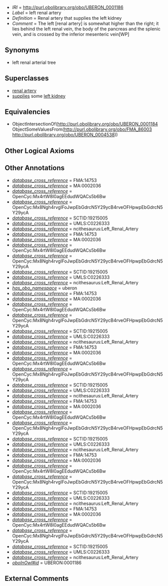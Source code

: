  * *IRI* = http://purl.obolibrary.org/obo/UBERON_0001186
 * *Label* = left renal artery
 * *Definition* = Renal artery that supplies the left kidney
 * *Comment* = The left [renal artery] is somewhat higher than the right; it lies behind the left renal vein, the body of the pancreas and the splenic vein, and is crossed by the inferior mesenteric vein[WP]

## Synonyms

 * left renal arterial tree

## Superclasses

 * [renal artery](../../UBERON/84/UBERON_0001184.md)
 * [supplies](../../FMA/03/FMA_86003.md) some [left kidney](../../UBERON/38/UBERON_0004538.md)

## Equivalencies

 * ObjectIntersectionOf(<http://purl.obolibrary.org/obo/UBERON_0001184> ObjectSomeValuesFrom(<http://purl.obolibrary.org/obo/FMA_86003> <http://purl.obolibrary.org/obo/UBERON_0004538>))

## Other Logical Axioms


## Other Annotations

 * *[database_cross_reference](../../ef/oboInOwl#hasDbXref.md)* = FMA:14753
 * *[database_cross_reference](../../ef/oboInOwl#hasDbXref.md)* = MA:0002036
 * *[database_cross_reference](../../ef/oboInOwl#hasDbXref.md)* = OpenCyc:Mx4rtW8I0agEEdudWQACs5b6Bw
 * *[database_cross_reference](../../ef/oboInOwl#hasDbXref.md)* = OpenCyc:Mx8Ngh4rvgIFoJwpEbGdrcN5Y29ycB4rveOFHpwpEbGdrcN5Y29ycA
 * *[database_cross_reference](../../ef/oboInOwl#hasDbXref.md)* = SCTID:19215005
 * *[database_cross_reference](../../ef/oboInOwl#hasDbXref.md)* = UMLS:C0226333
 * *[database_cross_reference](../../ef/oboInOwl#hasDbXref.md)* = ncithesaurus:Left_Renal_Artery
 * *[database_cross_reference](../../ef/oboInOwl#hasDbXref.md)* = FMA:14753
 * *[database_cross_reference](../../ef/oboInOwl#hasDbXref.md)* = MA:0002036
 * *[database_cross_reference](../../ef/oboInOwl#hasDbXref.md)* = OpenCyc:Mx4rtW8I0agEEdudWQACs5b6Bw
 * *[database_cross_reference](../../ef/oboInOwl#hasDbXref.md)* = OpenCyc:Mx8Ngh4rvgIFoJwpEbGdrcN5Y29ycB4rveOFHpwpEbGdrcN5Y29ycA
 * *[database_cross_reference](../../ef/oboInOwl#hasDbXref.md)* = SCTID:19215005
 * *[database_cross_reference](../../ef/oboInOwl#hasDbXref.md)* = UMLS:C0226333
 * *[database_cross_reference](../../ef/oboInOwl#hasDbXref.md)* = ncithesaurus:Left_Renal_Artery
 * *[has_obo_namespace](../../ce/oboInOwl#hasOBONamespace.md)* = uberon
 * *[database_cross_reference](../../ef/oboInOwl#hasDbXref.md)* = FMA:14753
 * *[database_cross_reference](../../ef/oboInOwl#hasDbXref.md)* = MA:0002036
 * *[database_cross_reference](../../ef/oboInOwl#hasDbXref.md)* = OpenCyc:Mx4rtW8I0agEEdudWQACs5b6Bw
 * *[database_cross_reference](../../ef/oboInOwl#hasDbXref.md)* = OpenCyc:Mx8Ngh4rvgIFoJwpEbGdrcN5Y29ycB4rveOFHpwpEbGdrcN5Y29ycA
 * *[database_cross_reference](../../ef/oboInOwl#hasDbXref.md)* = SCTID:19215005
 * *[database_cross_reference](../../ef/oboInOwl#hasDbXref.md)* = UMLS:C0226333
 * *[database_cross_reference](../../ef/oboInOwl#hasDbXref.md)* = ncithesaurus:Left_Renal_Artery
 * *[database_cross_reference](../../ef/oboInOwl#hasDbXref.md)* = FMA:14753
 * *[database_cross_reference](../../ef/oboInOwl#hasDbXref.md)* = MA:0002036
 * *[database_cross_reference](../../ef/oboInOwl#hasDbXref.md)* = OpenCyc:Mx4rtW8I0agEEdudWQACs5b6Bw
 * *[database_cross_reference](../../ef/oboInOwl#hasDbXref.md)* = OpenCyc:Mx8Ngh4rvgIFoJwpEbGdrcN5Y29ycB4rveOFHpwpEbGdrcN5Y29ycA
 * *[database_cross_reference](../../ef/oboInOwl#hasDbXref.md)* = SCTID:19215005
 * *[database_cross_reference](../../ef/oboInOwl#hasDbXref.md)* = UMLS:C0226333
 * *[database_cross_reference](../../ef/oboInOwl#hasDbXref.md)* = ncithesaurus:Left_Renal_Artery
 * *[database_cross_reference](../../ef/oboInOwl#hasDbXref.md)* = FMA:14753
 * *[database_cross_reference](../../ef/oboInOwl#hasDbXref.md)* = MA:0002036
 * *[database_cross_reference](../../ef/oboInOwl#hasDbXref.md)* = OpenCyc:Mx4rtW8I0agEEdudWQACs5b6Bw
 * *[database_cross_reference](../../ef/oboInOwl#hasDbXref.md)* = OpenCyc:Mx8Ngh4rvgIFoJwpEbGdrcN5Y29ycB4rveOFHpwpEbGdrcN5Y29ycA
 * *[database_cross_reference](../../ef/oboInOwl#hasDbXref.md)* = SCTID:19215005
 * *[database_cross_reference](../../ef/oboInOwl#hasDbXref.md)* = UMLS:C0226333
 * *[database_cross_reference](../../ef/oboInOwl#hasDbXref.md)* = ncithesaurus:Left_Renal_Artery
 * *[database_cross_reference](../../ef/oboInOwl#hasDbXref.md)* = FMA:14753
 * *[database_cross_reference](../../ef/oboInOwl#hasDbXref.md)* = MA:0002036
 * *[database_cross_reference](../../ef/oboInOwl#hasDbXref.md)* = OpenCyc:Mx4rtW8I0agEEdudWQACs5b6Bw
 * *[database_cross_reference](../../ef/oboInOwl#hasDbXref.md)* = OpenCyc:Mx8Ngh4rvgIFoJwpEbGdrcN5Y29ycB4rveOFHpwpEbGdrcN5Y29ycA
 * *[database_cross_reference](../../ef/oboInOwl#hasDbXref.md)* = SCTID:19215005
 * *[database_cross_reference](../../ef/oboInOwl#hasDbXref.md)* = UMLS:C0226333
 * *[database_cross_reference](../../ef/oboInOwl#hasDbXref.md)* = ncithesaurus:Left_Renal_Artery
 * *[database_cross_reference](../../ef/oboInOwl#hasDbXref.md)* = FMA:14753
 * *[database_cross_reference](../../ef/oboInOwl#hasDbXref.md)* = MA:0002036
 * *[database_cross_reference](../../ef/oboInOwl#hasDbXref.md)* = OpenCyc:Mx4rtW8I0agEEdudWQACs5b6Bw
 * *[database_cross_reference](../../ef/oboInOwl#hasDbXref.md)* = OpenCyc:Mx8Ngh4rvgIFoJwpEbGdrcN5Y29ycB4rveOFHpwpEbGdrcN5Y29ycA
 * *[database_cross_reference](../../ef/oboInOwl#hasDbXref.md)* = SCTID:19215005
 * *[database_cross_reference](../../ef/oboInOwl#hasDbXref.md)* = UMLS:C0226333
 * *[database_cross_reference](../../ef/oboInOwl#hasDbXref.md)* = ncithesaurus:Left_Renal_Artery
 * *[oboInOwl#id](../../id/oboInOwl#id.md)* = UBERON:0001186

## External Comments

